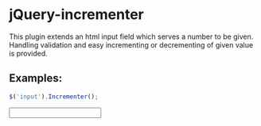 <!-- region modline

vim: set tabstop=4 shiftwidth=4 expandtab:
vim: foldmethod=marker foldmarker=region,endregion:

endregion

region header

Copyright Torben Sickert 16.12.2012

License
   This library written by Torben Sickert stand under a creative commons
   naming 3.0 unported license.
   see http://creativecommons.org/licenses/by/3.0/deed.de

endregion -->

jQuery-incrementer
==================

This plugin extends an html input field which serves a number to be given.
Handling validation and easy incrementing or decrementing of given value is
provided.

Examples:
---------

```javaScript
$('input').Incrementer();
```

<input type="text"></input>
<script type="text/javascript" src="distributionBundle/jQuery-incrementer-1.0.js"></script>
<script type="text/javascript">
    $('input').Incrementer();
</script>
